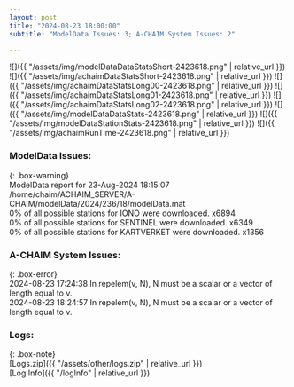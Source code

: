 ```yaml
---
layout: post
title: "2024-08-23 18:00:00"
subtitle: "ModelData Issues: 3; A-CHAIM System Issues: 2"

---
```


![]({{ "/assets/img/modelDataDataStatsShort-2423618.png" | relative_url }})
![]({{ "/assets/img/achaimDataStatsShort-2423618.png" | relative_url }})
![]({{ "/assets/img/achaimDataStatsLong00-2423618.png" | relative_url }})
![]({{ "/assets/img/achaimDataStatsLong01-2423618.png" | relative_url }})
![]({{ "/assets/img/achaimDataStatsLong02-2423618.png" | relative_url }})
![]({{ "/assets/img/modelDataDataStats-2423618.png" | relative_url }})
![]({{ "/assets/img/modelDataStationStats-2423618.png" | relative_url }})
![]({{ "/assets/img/achaimRunTime-2423618.png" | relative_url }})


### ModelData Issues:  
  
{: .box-warning}  
 ModelData report for 23-Aug-2024 18:15:07   
 /home/chaim/ACHAIM_SERVER/A-CHAIM/modelData/2024/236/18/modelData.mat   
 0% of all possible stations for IONO were downloaded. x6894   
 0% of all possible stations for SENTINEL were downloaded. x6349   
 0% of all possible stations for KARTVERKET were downloaded. x1356   
  
### A-CHAIM System Issues:  
  
{: .box-error}  
2024-08-23 17:24:38 In repelem(v, N), N must be a scalar or a vector of length equal to v.  
2024-08-23 18:24:57 In repelem(v, N), N must be a scalar or a vector of length equal to v.  

### Logs:  
  
{: .box-note}  
[Logs.zip]({{ "/assets/other/logs.zip" | relative_url }})  
[Log Info]({{ "/logInfo" | relative_url }})  
